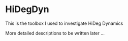 # HiDegDyn
This is the toolbox I used to investigate HiDeg Dynamics

More detailed descriptions to be written later ...
